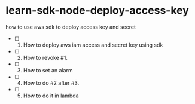 # learn-sdk-node-deploy-access-key
how to use aws sdk to deploy access key and secret

- [ ] 1. How to deploy aws iam access and secret key using sdk
- [ ] 2. How to revoke #1.
- [ ] 3. How to set an alarm
- [ ] 4. How to do #2 after #3.
- [ ] 5. How to do it in lambda
